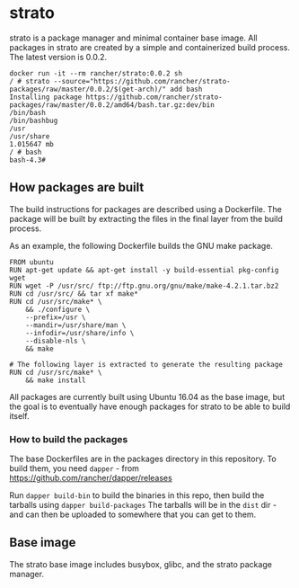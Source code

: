 # strato

strato is a package manager and minimal container base image. All packages in strato are created by a simple and containerized build process. The latest version is 0.0.2.

```
docker run -it --rm rancher/strato:0.0.2 sh
/ # strato --source="https://github.com/rancher/strato-packages/raw/master/0.0.2/$(get-arch)/" add bash
Installing package https://github.com/rancher/strato-packages/raw/master/0.0.2/amd64/bash.tar.gz:dev/bin
/bin/bash
/bin/bashbug
/usr
/usr/share
1.015647 mb
/ # bash
bash-4.3#
```

## How packages are built

The build instructions for packages are described using a Dockerfile. The package will be built by extracting the files in the final layer from the build process.

As an example, the following Dockerfile builds the GNU make package.

```
FROM ubuntu
RUN apt-get update && apt-get install -y build-essential pkg-config wget
RUN wget -P /usr/src/ ftp://ftp.gnu.org/gnu/make/make-4.2.1.tar.bz2
RUN cd /usr/src/ && tar xf make*
RUN cd /usr/src/make* \
    && ./configure \
    --prefix=/usr \
    --mandir=/usr/share/man \
    --infodir=/usr/share/info \
    --disable-nls \
    && make

# The following layer is extracted to generate the resulting package
RUN cd /usr/src/make* \
    && make install
```

All packages are currently built using Ubuntu 16.04 as the base image, but the goal is to eventually have enough packages for strato to be able to build itself.

### How to build the packages

The base Dockerfiles are in the packages directory in this repository. To build them, you need `dapper` - from https://github.com/rancher/dapper/releases

Run `dapper build-bin` to build the binaries in this repo, then build the tarballs using `dapper build-packages`
The tarballs will be in the `dist` dir - and can then be uploaded to somewhere that you can get to them.

## Base image

The strato base image includes busybox, glibc, and the strato package manager.

